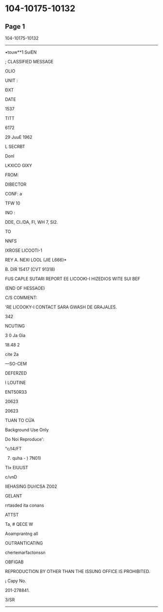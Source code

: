 # 104-10175-10132

## Page 1

104-10175-10132

---

•touw**1 SuiEN

; CLASSIFIED MESSAGE

OLIO

UNIT :

ĐXT

DATE

1537

TITT

6172

29 JuuE 1962

L SECRBT

Donl

LKXICO GIXY

FROM:

DIBECTOR

CONF: a

TFW 10

INO :

DDE, CI./DA, Fl, WH 7, SI2.

TO

NNFS

IXROSE LICOOTI-1

REY A. NEXI LOOL (JIE L666)*

B. DIR 15417 (CVT 91318)

FUS CAPLE SUTARI REPORT EE LICOOKI-I HIZEDIOS WITE SUI BEF

(END OF HESSAOE)

C/S COMMENT:

'RE LICOOKY-I CONTACT SARA GWASH DE GRAJALES.

342

NCUTING

3 0 Ja Gia

18.48 2

cite 2a

—SO-CEM

DEFERZED

I LOUTINE

ENT50R33

20623

20623

TUAN TO CỬA

Background Use Only

Do Noi Reproduce':

"c/I4/FT

7) quha - ) 7N01)

TI» EIUUST

c/vnD

IIEHASING DUrICSA Z002

GELANT

rrtasded ita conans

ATTST

Ta, # QECE W

Aoamprantng all

OUTRANTICATING

chertemarfactonssn

OBFIGAB

REPRODUCTION BY OTHER THAN THE ISSUNG OFFICE IS PROHIBITED.

¡ Capy No.

201-278841.

3/SR

---

